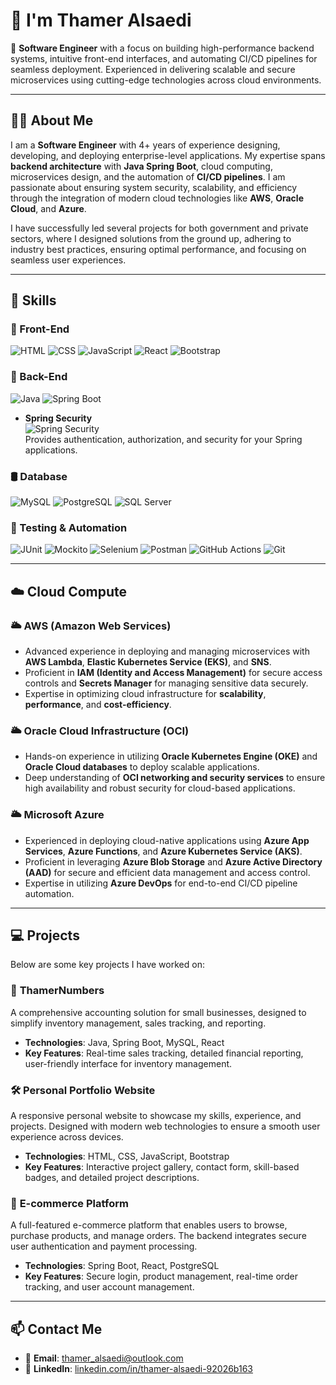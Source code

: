 # 👋 I'm Thamer Alsaedi

🎯 **Software Engineer** with a focus on building high-performance backend systems, intuitive front-end interfaces, and automating CI/CD pipelines for seamless deployment. Experienced in delivering scalable and secure microservices using cutting-edge technologies across cloud environments.

---

## 🧑‍💻 About Me  
I am a **Software Engineer** with 4+ years of experience designing, developing, and deploying enterprise-level applications. My expertise spans **backend architecture** with **Java Spring Boot**, cloud computing, microservices design, and the automation of **CI/CD pipelines**. I am passionate about ensuring system security, scalability, and efficiency through the integration of modern cloud technologies like **AWS**, **Oracle Cloud**, and **Azure**.

I have successfully led several projects for both government and private sectors, where I designed solutions from the ground up, adhering to industry best practices, ensuring optimal performance, and focusing on seamless user experiences.

---

## 🧠 Skills

### 🎨 Front-End  
![HTML](https://img.shields.io/badge/HTML5-E34F26?style=flat&logo=html5&logoColor=white)
![CSS](https://img.shields.io/badge/CSS3-1572B6?style=flat&logo=css3&logoColor=white)
![JavaScript](https://img.shields.io/badge/JavaScript-F7DF1E?style=flat&logo=javascript&logoColor=black)
![React](https://img.shields.io/badge/React-20232A?style=flat&logo=react&logoColor=61DAFB)
![Bootstrap](https://img.shields.io/badge/Bootstrap-563D7C?style=flat&logo=bootstrap&logoColor=white)

### 🔧 Back-End  
![Java](https://img.shields.io/badge/Java-ED8B00?style=flat&logo=java&logoColor=white)
![Spring Boot](https://img.shields.io/badge/Spring_Boot-6DB33F?style=flat&logo=spring-boot&logoColor=white)

- **Spring Security**  
  ![Spring Security](https://img.shields.io/badge/Spring_Security-6DB33F?style=flat&logo=spring-security&logoColor=white)  
  Provides authentication, authorization, and security for your Spring applications.

### 🛢️ Database  
![MySQL](https://img.shields.io/badge/MySQL-4479A1?style=flat&logo=mysql&logoColor=white)
![PostgreSQL](https://img.shields.io/badge/PostgreSQL-336791?style=flat&logo=postgresql&logoColor=white)
![SQL Server](https://img.shields.io/badge/SQL_Server-CC2927?style=flat&logo=microsoft-sql-server&logoColor=white)

### 🧪 Testing & Automation  
![JUnit](https://img.shields.io/badge/JUnit-25A162?style=flat&logo=JUnit5&logoColor=white)
![Mockito](https://img.shields.io/badge/Mockito-ACDCD2?style=flat&logo=Mockito&logoColor=white)
![Selenium](https://img.shields.io/badge/Selenium-43B02A?style=flat&logo=selenium&logoColor=white)
![Postman](https://img.shields.io/badge/Postman-FF6C37?style=flat&logo=postman&logoColor=white)
![GitHub Actions](https://img.shields.io/badge/GitHub_Actions-2088FF?style=flat&logo=github-actions&logoColor=white)
![Git](https://img.shields.io/badge/Git-F05032?style=flat&logo=git&logoColor=white)

---

## ☁️ Cloud Compute

### 🌥️ **AWS (Amazon Web Services)**  
- Advanced experience in deploying and managing microservices with **AWS Lambda**, **Elastic Kubernetes Service (EKS)**, and **SNS**.
- Proficient in **IAM (Identity and Access Management)** for secure access controls and **Secrets Manager** for managing sensitive data securely.
- Expertise in optimizing cloud infrastructure for **scalability**, **performance**, and **cost-efficiency**.

### 🌥️ **Oracle Cloud Infrastructure (OCI)**  
- Hands-on experience in utilizing **Oracle Kubernetes Engine (OKE)** and **Oracle Cloud databases** to deploy scalable applications.
- Deep understanding of **OCI networking and security services** to ensure high availability and robust security for cloud-based applications.

### 🌥️ **Microsoft Azure**  
- Experienced in deploying cloud-native applications using **Azure App Services**, **Azure Functions**, and **Azure Kubernetes Service (AKS)**.
- Proficient in leveraging **Azure Blob Storage** and **Azure Active Directory (AAD)** for secure and efficient data management and access control.
- Expertise in utilizing **Azure DevOps** for end-to-end CI/CD pipeline automation.

---

## 💻 Projects  
Below are some key projects I have worked on:

### 📱 **ThamerNumbers**  
A comprehensive accounting solution for small businesses, designed to simplify inventory management, sales tracking, and reporting.  
- **Technologies**: Java, Spring Boot, MySQL, React  
- **Key Features**: Real-time sales tracking, detailed financial reporting, user-friendly interface for inventory management.

### 🛠️ **Personal Portfolio Website**  
A responsive personal website to showcase my skills, experience, and projects. Designed with modern web technologies to ensure a smooth user experience across devices.  
- **Technologies**: HTML, CSS, JavaScript, Bootstrap  
- **Key Features**: Interactive project gallery, contact form, skill-based badges, and detailed project descriptions.

### 🧪 **E-commerce Platform**  
A full-featured e-commerce platform that enables users to browse, purchase products, and manage orders. The backend integrates secure user authentication and payment processing.  
- **Technologies**: Spring Boot, React, PostgreSQL  
- **Key Features**: Secure login, product management, real-time order tracking, and user account management.

---

## 📫 Contact Me  
- 📧 **Email**: [thamer_alsaedi@outlook.com](mailto:thamer_alsaedi@outlook.com)  
- 💼 **LinkedIn**: [linkedin.com/in/thamer-alsaedi-92026b163](https://www.linkedin.com/in/thamer-alsaedi-92026b163/)
